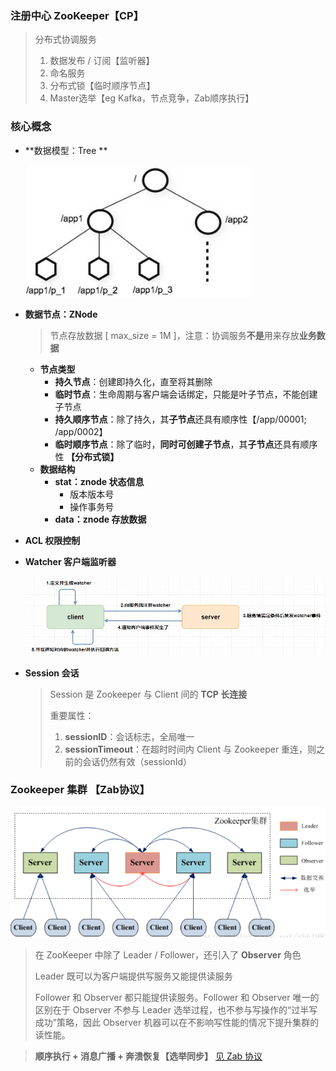 ### 注册中心 ZooKeeper【CP】 

> 分布式协调服务
>
> 1. 数据发布 / 订阅【监听器】
> 2. 命名服务
> 3. 分布式锁【临时顺序节点】
> 4. Master选举【eg Kafka，节点竞争，Zab顺序执行】

### 核心概念

+ **数据模型：Tree ** 

  

  <img src="pictures\image-20201209194329666.png" alt="image-20201209194329666" style="zoom:90%;" />

+ **数据节点：ZNode**

  > 节点存放数据 [ max_size = 1M ]，注意：协调服务**不是**用来存放**业务数据**

  + **节点类型**
    + **持久节点**：创建即持久化，直至将其删除
    + **临时节点**：生命周期与客户端会话绑定，只能是叶子节点，不能创建子节点
    + **持久顺序节点**：除了持久，其**子节点**还具有顺序性【/app/00001; /app/0002】
    + **临时顺序节点**：除了临时，**同时可创建子节点**，其**子节点**还具有顺序性 **【分布式锁】**
  + **数据结构**
    + **stat：znode 状态信息**
      + 版本版本号
      + 操作事务号
    + **data：znode 存放数据**

+ **ACL 权限控制**

+ **Watcher 客户端监听器**

  <img src="pictures\image-20201209200251835.png" alt="image-20201209200251835" style="zoom:90%;" />

+ **Session 会话**

  > Session 是 Zookeeper 与 Client 间的 **TCP 长连接**
  >
  > 重要属性：
  >
  > 1. **sessionID**：会话标志，全局唯一
  > 2. **sessionTimeout**：在超时时间内 Client 与 Zookeeper 重连，则之前的会话仍然有效（sessionId）



### Zookeeper 集群 【Zab协议】

<img src="pictures\image-20201209202004775.png" alt="image-20201209202004775" style="zoom:90%;" />

> 在 ZooKeeper 中除了 Leader / Follower，还引入了 **Observer** 角色
>
> Leader 既可以为客户端提供写服务又能提供读服务
>
> Follower 和 Observer 都只能提供读服务。Follower 和 Observer 唯一的区别在于 Observer 不参与 Leader 选举过程，也不参与写操作的“过半写成功”策略，因此 Observer 机器可以在不影响写性能的情况下提升集群的读性能。

> **顺序执行 + 消息广播 + 奔溃恢复【选举同步】** [见 Zab 协议](../06-分布式/01-数据一致性.md) 